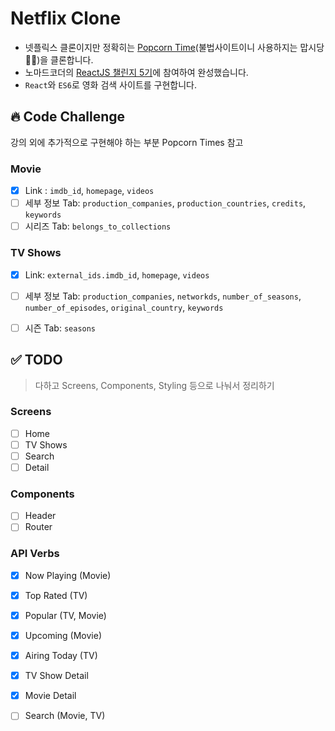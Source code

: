 # Netflix Clone

- 넷플릭스 클론이지만 정확히는 [Popcorn Time](https://getpopcorntime.is/)(불법사이트이니 사용하지는 맙시당🙅‍♀️)을 클론합니다.
- 노마드코더의 [ReactJS 챌린지 5기](https://nomadcoders.co/c/reactjs-challenge/lobby)에 참여하여 완성했습니다.
- `React`와 `ES6`로 영화 검색 사이트를 구현합니다.

## 🔥 Code Challenge

강의 외에 추가적으로 구현해야 하는 부분
Popcorn Times 참고

### Movie

- [x] Link : `imdb_id`, `homepage`, `videos`
- [ ] 세부 정보 Tab: `production_companies`, `production_countries`, `credits`, `keywords`
- [ ] 시리즈 Tab: `belongs_to_collections`

### TV Shows

- [x] Link: `external_ids.imdb_id`, `homepage`, `videos`
- [ ] 세부 정보 Tab: `production_companies`, `networkds`, `number_of_seasons`, `number_of_episodes`, `original_country`, `keywords`
- [ ] 시즌 Tab: `seasons`


## ✅ TODO

> 다하고 Screens, Components, Styling 등으로 나눠서 정리하기

### Screens

- [ ] Home
- [ ] TV Shows
- [ ] Search
- [ ] Detail

### Components

- [ ] Header
- [ ] Router

### API Verbs

- [x] Now Playing (Movie)
- [x] Top Rated (TV)
- [x] Popular (TV, Movie)
- [x] Upcoming (Movie)
- [x] Airing Today (TV)
- [x] TV Show Detail
- [x] Movie Detail
- [ ] Search (Movie, TV)


